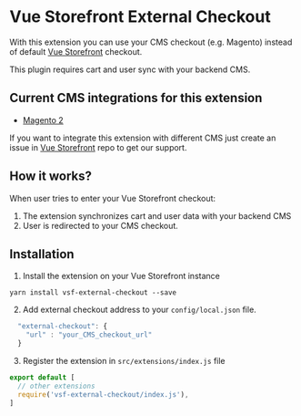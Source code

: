# Vue Storefront External Checkout

With this extension you can use your CMS checkout (e.g. Magento) instead of default [Vue Storefront](https://github.com/DivanteLtd/vue-storefront) checkout.

This plugin requires cart and user sync with your backend CMS. 

## Current CMS integrations for this extension

* [Magento 2](https://github.com/DivanteLtd/magento2-external-checkout)

If you want to integrate this extension with different CMS just create an issue in [Vue Storefront](https://github.com/DivanteLtd/vue-storefront) repo to get our support.
## How it works?

When user tries to enter your Vue Storefront checkout:
1. The extension synchronizes cart and user data with your backend CMS
2. User is redirected to your CMS checkout.

## Installation

1. Install the extension on your Vue Storefront instance
````
yarn install vsf-external-checkout --save
````
2. Add external checkout address to your `config/local.json` file.
````js
  "external-checkout": {
    "url" : "your_CMS_checkout_url"
  }
````
3. Register the extension in `src/extensions/index.js` file
````js
export default [
  // other extensions
  require('vsf-external-checkout/index.js'),
]
